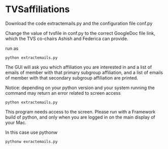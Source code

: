 # TVSaffiliations

Download the code extractemails.py and the configuration file conf.py

Change the value of tvsfile in conf.py to the correct GoogleDoc file link, which the TVS co-chairs Ashish and Federica can provide.

run as 

    python extractemails.py
  

The GUI will ask you which affiliation you are interested in and a list of emails of member with that primary subgroup affiliation, and a list of emails of member with that secondary subgroup affiliation are printed.

Notice: depending on your python version and your system running the command may return an error related to screen access

    python extractemails.py 
This program needs access to the screen.
Please run with a Framework build of python, and only when you are
logged in on the main display of your Mac.

In this case use pythonw

    pythonw exractemails.py
